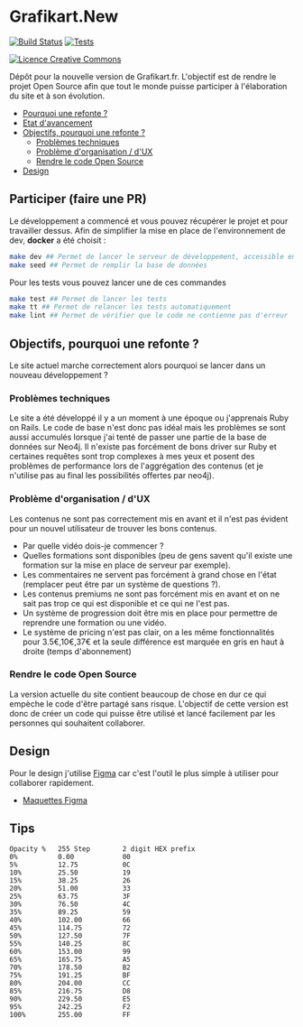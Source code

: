 # Grafikart.New

[![Build Status](https://travis-ci.org/Grafikart/Grafikart.fr.svg?branch=master)](https://travis-ci.org/Grafikart/Grafikart.fr)
[![Tests](https://github.com/Grafikart/Grafikart.fr/workflows/Tests/badge.svg)](https://github.com/Grafikart/Grafikart.fr/actions?query=workflow%3ATests)

<a rel="license" href="http://creativecommons.org/licenses/by-nc-nd/4.0/"><img alt="Licence Creative Commons" style="border-width:0" src="https://i.creativecommons.org/l/by-nc-nd/4.0/80x15.png" /></a>

Dépôt pour la nouvelle version de Grafikart.fr. L'objectif est de rendre le projet Open Source afin que tout le monde puisse participer à l'élaboration du site et à son évolution.

<!-- START doctoc generated TOC please keep comment here to allow auto update -->
<!-- DON'T EDIT THIS SECTION, INSTEAD RE-RUN doctoc TO UPDATE -->

- [Pourquoi une refonte ?](#pourquoi-une-refonte-)
- [Etat d'avancement](#etat-davancement)
- [Objectifs, pourquoi une refonte ?](#objectifs-pourquoi-une-refonte-)
  - [Problèmes techniques](#probl%C3%A8mes-techniques)
  - [Problème d'organisation / d'UX](#probl%C3%A8me-dorganisation--dux)
  - [Rendre le code Open Source](#rendre-le-code-open-source)
- [Design](#design)

<!-- END doctoc generated TOC please keep comment here to allow auto update -->

## Participer (faire une PR)

Le développement a commencé et vous pouvez récupérer le projet et pour travailler dessus. Afin de simplifier la mise en place de l'environnement de dev, **docker** a été choisit :

```bash
make dev ## Permet de lancer le serveur de développement, accessible ensuite sur http://grafikart.localhost:8000
make seed ## Permet de remplir la base de données
```

Pour les tests vous pouvez lancer une de ces commandes

```bash
make test ## Permet de lancer les tests
make tt ## Permet de relancer les tests automatiquement
make lint ## Permet de vérifier que le code ne contienne pas d'erreur
```

## Objectifs, pourquoi une refonte ?

Le site actuel marche correctement alors pourquoi se lancer dans un nouveau développement ?

### Problèmes techniques

Le site a été développé il y a un moment à une époque ou j'apprenais Ruby on Rails. Le code de base n'est donc pas idéal mais les problèmes se sont aussi accumulés lorsque j'ai tenté de passer une partie de la base de données sur Neo4j. Il n'existe pas forcément de bons driver sur Ruby et certaines requêtes sont trop complexes à mes yeux et posent des problèmes de performance lors de l'aggrégation des contenus (et je n'utilise pas au final les possibilités offertes par neo4j).

### Problème d'organisation / d'UX

Les contenus ne sont pas correctement mis en avant et il n'est pas évident pour un nouvel utilisateur de trouver les bons contenus.

- Par quelle vidéo dois-je commencer ?
- Quelles formations sont disponibles (peu de gens savent qu'il existe une formation sur la mise en place de serveur par exemple).
- Les commentaires ne servent pas forcément à grand chose en l'état (remplacer peut être par un système de questions ?).
- Les contenus premiums ne sont pas forcément mis en avant et on ne sait pas trop ce qui est disponible et ce qui ne l'est pas.
- Un système de progression doit être mis en place pour permettre de reprendre une formation ou une vidéo.
- Le système de pricing n'est pas clair, on a les même fonctionnalités pour 3.5€,10€,37€ et la seule différence est marquée en gris en haut à droite (temps d'abonnement)
### Rendre le code Open Source

La version actuelle du site contient beaucoup de chose en dur ce qui empèche le code d'être partagé sans risque. L'objectif de cette version est donc de créer un code qui puisse être utilisé et lancé facilement par les personnes qui souhaitent collaborer.

## Design

Pour le design j'utilise [Figma](https://www.figma.com) car c'est l'outil le plus simple à utiliser pour collaborer rapidement.

- [Maquettes Figma](https://www.figma.com/file/HnamCOnYf7eWZCtRIru5o1/Site?node-id=17%3A2)


## Tips

```
Opacity %   255 Step        2 digit HEX prefix
0%          0.00            00
5%          12.75           0C
10%         25.50           19
15%         38.25           26
20%         51.00           33
25%         63.75           3F
30%         76.50           4C
35%         89.25           59
40%         102.00          66
45%         114.75          72
50%         127.50          7F
55%         140.25          8C
60%         153.00          99
65%         165.75          A5
70%         178.50          B2
75%         191.25          BF
80%         204.00          CC
85%         216.75          D8
90%         229.50          E5
95%         242.25          F2
100%        255.00          FF
```
